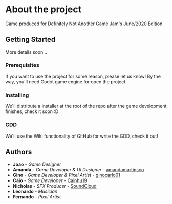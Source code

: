 # About the project

Game produced for Definitely Not Another Game Jam's June/2020 Edition

## Getting Started

More details soon...

### Prerequisites

If you want to use the project for some reason, please let us know! By the way, you'll need Godot game engine for open the project.

### Installing

We'll distribute a installer at the root of the repo after the game development finishes, check it soon :D

### GDD

We'll use the Wiki functionality of GitHub for write the GDD, check it out!

## Authors

* **Joao** - *Game Designer*
* **Amanda** - *Game Developer & UI Designer* - [amandamartinsco](https://github.com/amandamartinsco)
* **Gino** - *Game Developer & Pixel Artist* - [ginocarlo01](https://github.com/ginocarlo01)
* **Caio** - *Game Developer* - [Cainhu19](https://github.com/Cainhu19)
* **Nicholas** - *SFX Producer* - [SoundCloud](https://soundcloud.com/nicholas-buck-piovan)
* **Leonardo** - *Musician*
* **Fernando** - *Pixel Artist*
